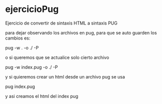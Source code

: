 # ejercicioPug
Ejercicio de convertir de sintaxis HTML a sintaxis PUG


para dejar observando los archivos en pug, para que se auto guarden los cambios es:

pug -w . -o ./ -P

o si queremos que se actualice solo cierto archivo

pug -w index.pug -o ./ -P

y si quieremos crear un html desde un archivo pug se usa

pug index.pug

y asi creamos el html del index pug
